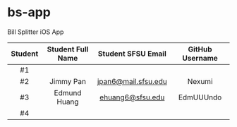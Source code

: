# bs-app
Bill Splitter iOS App

|   Student    | Student Full Name |   Student SFSU Email   | GitHub Username |
| :----------: | :---------------: | :--------------------: | :-------------: |
|      #1      |                   |                        |                 |
|      #2      |     Jimmy Pan     |   jpan6@mail.sfsu.edu  |     Nexumi      |
|      #3      |     Edmund Huang  |   ehuang6@sfsu.edu     |     EdmUUUndo   |
|      #4      |                   |                        |                 |